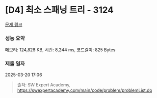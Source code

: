 # [D4] 최소 스패닝 트리 - 3124 

[문제 링크](https://swexpertacademy.com/main/code/problem/problemDetail.do?contestProbId=AV_mSnmKUckDFAWb) 

### 성능 요약

메모리: 124,828 KB, 시간: 8,244 ms, 코드길이: 825 Bytes

### 제출 일자

2025-03-20 17:06



> 출처: SW Expert Academy, https://swexpertacademy.com/main/code/problem/problemList.do